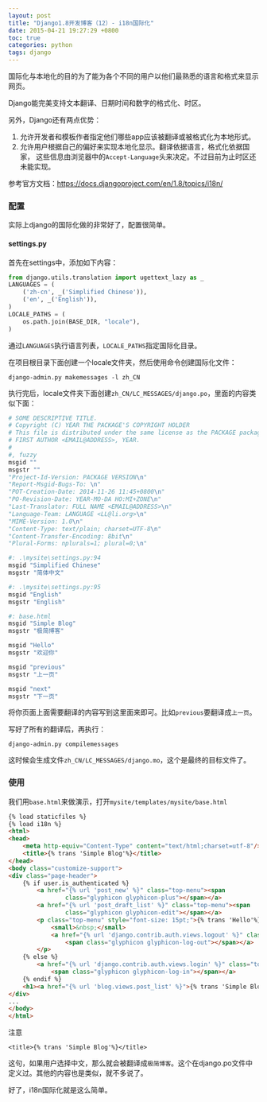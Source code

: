 ```yaml
---
layout: post
title: "Django1.8开发博客（12）- i18n国际化"
date: 2015-04-21 19:27:29 +0800
toc: true
categories: python
tags: django
---
```


国际化与本地化的目的为了能为各个不同的用户以他们最熟悉的语言和格式来显示网页。

Django能完美支持文本翻译、日期时间和数字的格式化、时区。

另外，Django还有两点优势：

1. 允许开发者和模板作者指定他们哪些app应该被翻译或被格式化为本地形式。
1. 允许用户根据自己的偏好来实现本地化显示。翻译依据语言，格式化依据国家，
这些信息由浏览器中的`Accept-Language`头来决定。不过目前为止时区还未能实现。

参考官方文档：<https://docs.djangoproject.com/en/1.8/topics/i18n/><!--more-->

### 配置
实际上django的国际化做的非常好了，配置很简单。

#### settings.py
首先在settings中，添加如下内容：
``` python
from django.utils.translation import ugettext_lazy as _
LANGUAGES = (
    ('zh-cn', _('Simplified Chinese')),
    ('en', _('English')),
)
LOCALE_PATHS = (
    os.path.join(BASE_DIR, "locale"),
)
```
通过`LANGUAGES`执行语言列表，`LOCALE_PATHS`指定国际化目录。

在项目根目录下面创建一个locale文件夹，然后使用命令创建国际化文件：
```
django-admin.py makemessages -l zh_CN
```

执行完后，locale文件夹下面创建`zh_CN/LC_MESSAGES/django.po`，里面的内容类似下面：

``` python
# SOME DESCRIPTIVE TITLE.
# Copyright (C) YEAR THE PACKAGE'S COPYRIGHT HOLDER
# This file is distributed under the same license as the PACKAGE package.
# FIRST AUTHOR <EMAIL@ADDRESS>, YEAR.
#
#, fuzzy
msgid ""
msgstr ""
"Project-Id-Version: PACKAGE VERSION\n"
"Report-Msgid-Bugs-To: \n"
"POT-Creation-Date: 2014-11-26 11:45+0800\n"
"PO-Revision-Date: YEAR-MO-DA HO:MI+ZONE\n"
"Last-Translator: FULL NAME <EMAIL@ADDRESS>\n"
"Language-Team: LANGUAGE <LL@li.org>\n"
"MIME-Version: 1.0\n"
"Content-Type: text/plain; charset=UTF-8\n"
"Content-Transfer-Encoding: 8bit\n"
"Plural-Forms: nplurals=1; plural=0;\n"

#: .\mysite\settings.py:94
msgid "Simplified Chinese"
msgstr "简体中文"

#: .\mysite\settings.py:95
msgid "English"
msgstr "English"

#: base.html
msgid "Simple Blog"
msgstr "极简博客"

msgid "Hello"
msgstr "欢迎你"

msgid "previous"
msgstr "上一页"

msgid "next"
msgstr "下一页"

```
将你页面上面需要翻译的内容写到这里面来即可。比如`previous`要翻译成`上一页`。

写好了所有的翻译后，再执行：
```
django-admin.py compilemessages
```
这时候会生成文件`zh_CN/LC_MESSAGES/django.mo`，这个是最终的目标文件了。

### 使用
我们用`base.html`来做演示，打开`mysite/templates/mysite/base.html`

``` html
{% load staticfiles %}
{% load i18n %}
<html>
<head>
    <meta http-equiv="Content-Type" content="text/html;charset=utf-8"/>
    <title>{% trans 'Simple Blog'%}</title>
</head>
<body class="customize-support">
<div class="page-header">
    {% if user.is_authenticated %}
        <a href="{% url 'post_new' %}" class="top-menu"><span
                class="glyphicon glyphicon-plus"></span></a>
        <a href="{% url 'post_draft_list' %}" class="top-menu"><span
                class="glyphicon glyphicon-edit"></span></a>
        <p class="top-menu" style="font-size: 15pt;">{% trans 'Hello'%} {{ user.username }}
            <small>&nbsp;</small>
            <a href="{% url 'django.contrib.auth.views.logout' %}" class="top-menu">
                <span class="glyphicon glyphicon-log-out"></span></a>
        </p>
    {% else %}
        <a href="{% url 'django.contrib.auth.views.login' %}" class="top-menu">
            <span class="glyphicon glyphicon-log-in"></span></a>
    {% endif %}
    <h1><a href="{% url 'blog.views.post_list' %}">{% trans 'Simple Blog'%}</a></h1>
</div>
...
</body>
</html>
```

注意
```
<title>{% trans 'Simple Blog'%}</title>
```
这句，如果用户选择中文，那么就会被翻译成`极简博客`。这个在django.po文件中定义过。其他的内容也是类似，就不多说了。

好了，i18n国际化就是这么简单。

